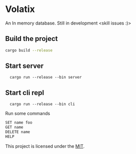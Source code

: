 # Volatix

An In memory database. Still in development <skill issues :)>

## Build the project

```bash
cargo build --release
```

## Start server

```
  cargo run --release --bin server
```

## Start cli repl

```
  cargo run --release --bin cli
```

Run some commands

```bash
SET name foo
GET name
DELETE name
HELP
```

This project is licensed under the [MIT](LICENSE).
